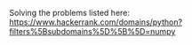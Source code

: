 Solving the problems listed here:  https://www.hackerrank.com/domains/python?filters%5Bsubdomains%5D%5B%5D=numpy

